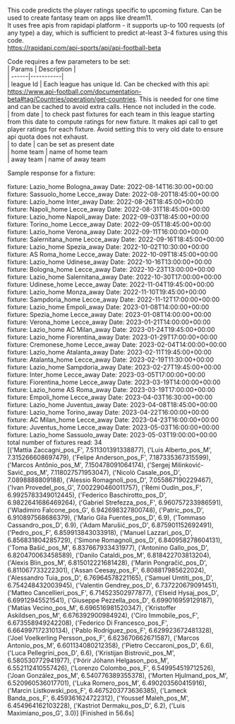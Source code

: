 This code predicts the player ratings specific to upcoming fixture. Can be used to create fantasy team on apps like dream11.  
It uses free apis from rapidapi platform - it supports up-to 100 requests (of any type) a day, which is sufficient to predict at-least 3-4 fixtures using this code.  
https://rapidapi.com/api-sports/api/api-football-beta  

Code requires a few parameters to be set:  
| Params | Description |  
| ------|-----------|  
| league Id | Each league has unique Id. Can be checked with this api: https://www.api-football.com/documentation-beta#tag/Countries/operation/get-countries. This is needed for one time and can be cached to avoid extra calls. Hence not included in the code.  
| from date | to check past fixtures for each team in this league starting from this date to compute ratings for new fixture. It makes api call to get player ratings for each fixture. Avoid setting this to very old date to ensure api quota does not exhaust.    
| to date | can be set as present date  
| home team | name of home team  
| away team | name of away team 

Sample response for a fixture:  

fixture:  Lazio_home   Bologna_away  Date:  2022-08-14T16:30:00+00:00  
fixture:  Sassuolo_home   Lecce_away  Date:  2022-08-20T18:45:00+00:00  
fixture:  Lazio_home   Inter_away  Date:  2022-08-26T18:45:00+00:00  
fixture:  Napoli_home   Lecce_away  Date:  2022-08-31T18:45:00+00:00  
fixture:  Lazio_home   Napoli_away  Date:  2022-09-03T18:45:00+00:00  
fixture:  Torino_home   Lecce_away  Date:  2022-09-05T18:45:00+00:00  
fixture:  Lazio_home   Verona_away  Date:  2022-09-11T16:00:00+00:00  
fixture:  Salernitana_home   Lecce_away  Date:  2022-09-16T18:45:00+00:00  
fixture:  Lazio_home   Spezia_away  Date:  2022-10-02T10:30:00+00:00  
fixture:  AS Roma_home   Lecce_away  Date:  2022-10-09T18:45:00+00:00  
fixture:  Lazio_home   Udinese_away  Date:  2022-10-16T13:00:00+00:00  
fixture:  Bologna_home   Lecce_away  Date:  2022-10-23T13:00:00+00:00  
fixture:  Lazio_home   Salernitana_away  Date:  2022-10-30T17:00:00+00:00  
fixture:  Udinese_home   Lecce_away  Date:  2022-11-04T19:45:00+00:00  
fixture:  Lazio_home   Monza_away  Date:  2022-11-10T19:45:00+00:00  
fixture:  Sampdoria_home   Lecce_away  Date:  2022-11-12T17:00:00+00:00  
fixture:  Lazio_home   Empoli_away  Date:  2023-01-08T14:00:00+00:00  
fixture:  Spezia_home   Lecce_away  Date:  2023-01-08T14:00:00+00:00  
fixture:  Verona_home   Lecce_away  Date:  2023-01-21T14:00:00+00:00  
fixture:  Lazio_home   AC Milan_away  Date:  2023-01-24T19:45:00+00:00  
fixture:  Lazio_home   Fiorentina_away  Date:  2023-01-29T17:00:00+00:00  
fixture:  Cremonese_home   Lecce_away  Date:  2023-02-04T14:00:00+00:00  
fixture:  Lazio_home   Atalanta_away  Date:  2023-02-11T19:45:00+00:00  
fixture:  Atalanta_home   Lecce_away  Date:  2023-02-19T11:30:00+00:00  
fixture:  Lazio_home   Sampdoria_away  Date:  2023-02-27T19:45:00+00:00  
fixture:  Inter_home   Lecce_away  Date:  2023-03-05T17:00:00+00:00  
fixture:  Fiorentina_home   Lecce_away  Date:  2023-03-19T14:00:00+00:00  
fixture:  Lazio_home   AS Roma_away  Date:  2023-03-19T17:00:00+00:00  
fixture:  Empoli_home   Lecce_away  Date:  2023-04-03T16:30:00+00:00  
fixture:  Lazio_home   Juventus_away  Date:  2023-04-08T18:45:00+00:00  
fixture:  Lazio_home   Torino_away  Date:  2023-04-22T16:00:00+00:00  
fixture:  AC Milan_home   Lecce_away  Date:  2023-04-23T16:00:00+00:00  
fixture:  Juventus_home   Lecce_away  Date:  2023-05-03T16:00:00+00:00  
fixture:  Lazio_home   Sassuolo_away  Date:  2023-05-03T19:00:00+00:00  
total number of fixtures read:  34  
[('Mattia Zaccagni_pos_F', 7.511301391338877), ('Luis Alberto_pos_M', 7.315266608697479), ('Felipe Anderson_pos_F', 7.187335367315599), ('Marcos Antônio_pos_M', 7.150478091064174), ('Sergej Milinković-Savić_pos_M', 7.118027571953047), ('Nicolò Casale_pos_D', 7.0898888809188), ('Alessio Romagnoli_pos_D', 7.055867190229467), ('Ivan Provedel_pos_G', 7.002290460011757), ('Rémi Oudin_pos_F', 6.9925783349012445), ('Federico Baschirotto_pos_D', 6.9822641686469264), ('Gabriel Strefezza_pos_F', 6.960757233986591), ('Wladimiro Falcone_pos_G', 6.942698327800748), ('Patric_pos_D', 6.910897568686379), ('Mario Gila Fuentes_pos_D', 6.9), ('Tommaso Cassandro_pos_D', 6.9), ('Adam Marušić_pos_D', 6.875901152692491), ('Pedro_pos_F', 6.859913843033918), ('Manuel Lazzari_pos_D', 6.856831804285729), ('Simone Romagnoli_pos_D', 6.840958278604131), ('Toma Bašić_pos_M', 6.837667933431977), ('Antonino Gallo_pos_D', 6.820470063458589), ('Danilo Cataldi_pos_M', 6.818422703813204), ('Alexis Blin_pos_M', 6.815012221681428), ('Marin Pongračić_pos_D', 6.811067733222301), ('Assan Ceesay_pos_F', 6.808817985622024), ('Alessandro Tuia_pos_D', 6.76964578221165), ('Samuel Umtiti_pos_D', 6.754248432003945), ('Valentin Gendrey_pos_D', 6.737220679091451), ('Matteo Cancellieri_pos_F', 6.714523502977877), ('Elseid Hysaj_pos_D', 6.69912945521541), ('Giuseppe Pezzella_pos_D', 6.699016959129187), ('Matías Vecino_pos_M', 6.696516981520347), ('Kristoffer Askildsen_pos_M', 6.676392900984924), ('Ciro Immobile_pos_F', 6.673558949242208), ('Federico Di Francesco_pos_F', 6.664997172310134), ('Pablo Rodríguez_pos_F', 6.629923672481328), ('Joel Voelkerling Persson_pos_F', 6.623670662671587), ('Marcos Antonio_pos_M', 6.601134080212358), ('Pietro Ceccaroni_pos_D', 6.6), ('Luca Pellegrini_pos_D', 6.6), ('Kristijan Bistrović_pos_M', 6.580530772941977), ('Þórir Jóhann Helgason_pos_M', 6.552112410557426), ('Lorenzo Colombo_pos_F', 6.549954519712526), ('Joan González_pos_M', 6.540776389355378), ('Morten Hjulmand_pos_M', 6.520960536017701), ('Luka Romero_pos_M', 6.490203560415916), ('Marcin Listkowski_pos_F', 6.4675203773636385), ('Lameck Banda_pos_F', 6.459361624722312), ('Youssef Maleh_pos_M', 6.454964162103228), ('Kastriot Dermaku_pos_D', 6.2), ('Luis Maximiano_pos_G', 3.0)]
[Finished in 56.6s]  


